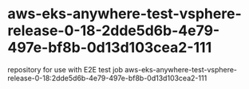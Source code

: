 # aws-eks-anywhere-test-vsphere-release-0-18-2dde5d6b-4e79-497e-bf8b-0d13d103cea2-111
repository for use with E2E test job aws-eks-anywhere-test-vsphere-release-0-18:2dde5d6b-4e79-497e-bf8b-0d13d103cea2-111
